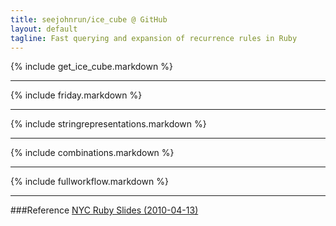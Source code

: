 ```yaml
---
title: seejohnrun/ice_cube @ GitHub
layout: default
tagline: Fast querying and expansion of recurrence rules in Ruby
---
```


{% include get_ice_cube.markdown %}

-----

{% include friday.markdown %}

-----

{% include stringrepresentations.markdown %}

-----

{% include combinations.markdown %}

-----

{% include fullworkflow.markdown %}

-----

###Reference
[NYC Ruby Slides (2010-04-13)](http://seejohnrun.github.com/ice_cube/static/ice_cube_ruby_nyc.pdf)

